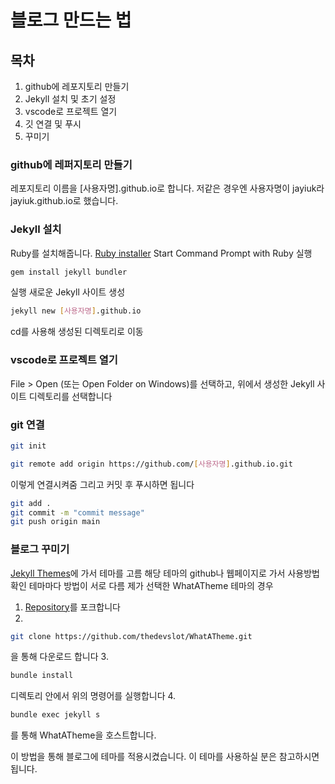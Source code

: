 # 블로그 만드는 법

## 목차
1. github에 레포지토리 만들기
2. Jekyll 설치 및 초기 설정
3. vscode로 프로젝트 열기
4. 깃 연결 및 푸시
5. 꾸미기

### github에 레퍼지토리 만들기
레포지토리 이름을 [사용자명].github.io로 합니다.
저같은 경우엔 사용자명이 jayiuk라 jayiuk.github.io로 했습니다.

### Jekyll 설치
Ruby를 설치해줍니다. [Ruby installer](https://rubyinstaller.org/)
Start Command Prompt with Ruby 실행
```bash
gem install jekyll bundler
```
실행
새로운 Jekyll 사이트 생성
```bash
jekyll new [사용자명].github.io
```
cd를 사용해 생성된 디렉토리로 이동

### vscode로 프로젝트 열기
File > Open (또는 Open Folder on Windows)를 선택하고, 위에서 생성한 Jekyll 사이트 디렉토리를 선택합니다

### git 연결
```bash
git init
```
```bash
git remote add origin https://github.com/[사용자명].github.io.git
```
이렇게 연결시켜줌
그리고 커밋 후 푸시하면 됩니다
```bash
git add .
git commit -m "commit message"
git push origin main
```

### 블로그 꾸미기
[Jekyll Themes](http://jekyllthemes.org/)에 가서 테마를 고름
해당 테마의 github나 웹페이지로 가서 사용방법 확인
테마마다 방법이 서로 다름
제가 선택한 WhatATheme 테마의 경우
1. [Repository](https://github.com/thedevslot/WhatATheme/)를 포크합니다
2.  
```bash
git clone https://github.com/thedevslot/WhatATheme.git
```
을 통해 다운로드 합니다
3. 
```bash
bundle install
```
디렉토리 안에서 위의 명령어를 실행합니다
4. 
```bash
bundle exec jekyll s
```
를 통해 WhatATheme을 호스트합니다.

이 방법을 통해 블로그에 테마를 적용시켰습니다.
이 테마를 사용하실 분은 참고하시면 됩니다.